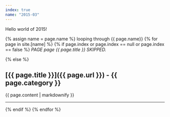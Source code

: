 ```yaml
---
index: true
name: "2015-03"
---
```


Hello world of 2015!


{% assign name = page.name %}
looping through {{ page.name}}
  {% for page in site.[name] %}
  {% if page.index or page.index == null or page.index == false %}
  *PAGE page {{ page.title }} SKIPPED.*

{% else %}
  ## [{{ page.title }}]({{ page.url }}) - {{ page.category }}
  {{ page.content | markdownify }}
  ***
  {% endif %}
  {% endfor %}
